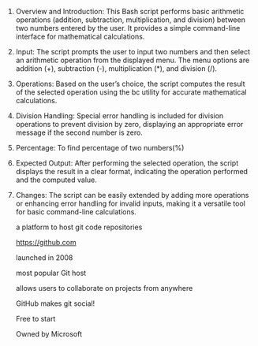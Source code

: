 1. Overview and Introduction: This Bash script performs basic arithmetic operations (addition, subtraction, multiplication, and division) between two numbers entered by the user. It provides a simple command-line interface for mathematical calculations.
2. Input: The script prompts the user to input two numbers and then select an arithmetic operation from the displayed menu. The menu options are addition (+), subtraction (-), multiplication (*), and division (/).
3. Operations: Based on the user’s choice, the script computes the result of the selected operation using the bc utility for accurate mathematical calculations.
4. Division Handling: Special error handling is included for division operations to prevent division by zero, displaying an appropriate error message if the second number is zero.
5. Percentage: To find percentage of two numbers(%)
6. Expected Output: After performing the selected operation, the script displays the result in a clear format, indicating the operation performed and the computed value.
7. Changes: The script can be easily extended by adding more operations or enhancing error handling for invalid inputs, making it a versatile tool for basic command-line calculations.


    a platform to host git code repositories​

    https://github.com​

    launched in 2008​

    most popular Git host​

    allows users to collaborate on projects from anywhere​

    GitHub makes git social! ​

    Free to start​

    Owned by Microsoft

